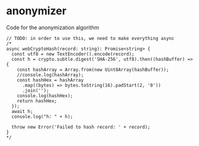 # anonymizer
Code for the anonymization algorithm


    // TODO: in order to use this, we need to make everything async
    /*
    async webCryptoHash(record: string): Promise<string> {
      const utf8 = new TextEncoder().encode(record);
      const h = crypto.subtle.digest('SHA-256', utf8).then((hashBuffer) => {
        const hashArray = Array.from(new Uint8Array(hashBuffer));
        //console.log(hashArray);
        const hashHex = hashArray
          .map((bytes) => bytes.toString(16).padStart(2, '0'))
          .join('');
        console.log(hashHex);
        return hashHex;
      });
      await h;
      console.log("h: " + h);

      throw new Error('Failed to hash record: ' + record);
    }
    */
